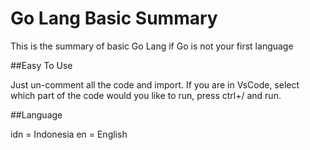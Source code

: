 # Go Lang Basic Summary
 This is the summary of basic Go Lang if Go is not your first language
 
 
 ##Easy To Use
 
 Just un-comment all the code and import. If you are in VsCode, select which part of the code would you like to run, press ctrl+/ and run.
 
 ##Language
 
 idn = Indonesia
 en = English
